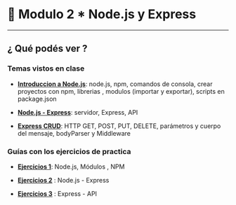 # :star2: Modulo 2 * Node.js y Express

---

## ¿ Qué podés ver ?

### Temas vistos en clase

- [**Introduccion a Node.js**](https://github.com/eugenia1984/ada-introduccion-back-node/tree/main/modulo2/intro-nodejs): node.js, npm, comandos de consola, crear proyectos con npm, librerias , modulos (importar y exportar), scripts en package.json

- [**Node.js - Express**](https://github.com/eugenia1984/ada-introduccion-back-node/tree/main/modulo2/nodejs-express): servidor, Express, API

- [**Express CRUD**](https://github.com/eugenia1984/ada-introduccion-back-node/tree/main/modulo2/express-crud): HTTP GET, POST, PUT, DELETE, parámetros y cuerpo del mensaje, bodyParser y Middleware

### Guías con los ejercicios de practica

- [**Ejercicios 1**](https://github.com/eugenia1984/ada-introduccion-back-node/tree/main/modulo2/ejercicios1): Node.js, Módulos , NPM

- [**Ejercicios 2**](https://github.com/eugenia1984/ada-introduccion-back-node/tree/main/modulo2/ejercicios2) : Node.js - Express

- [**Ejercicios 3**](https://github.com/eugenia1984/ada-introduccion-back-node/tree/main/modulo2/ejercicios3) : Express - API
